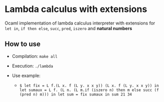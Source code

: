 # Lambda calculus with extensions

Ocaml implementation of lambda calculus interpreter with extensions for `let in`, `if then else`, `succ`, `pred`, `iszero` and **natural numbers**

## How to use

 - Compilation: `make all`
 - Execution: `./lambda`
 - Use example: 
	 
	 - `$ let fix = L f.(L x. f (L y. x x y)) (L x. f (L y. x x y)) in let sumaux = L f. (L n. (L m.if (iszero n) then m else succ (f (pred n) m))) in let sum = fix sumaux in sum 21 34`
